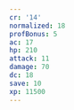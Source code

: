 ```yaml
---
cr: '14'
normalized: 18
profBonus: 5
ac: 17
hp: 210
attack: 11
damage: 70
dc: 18
save: 10
xp: 11500
---
```

